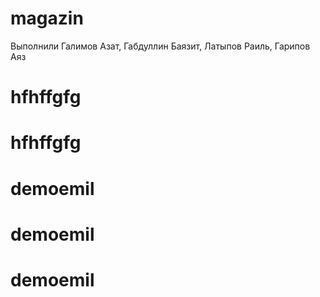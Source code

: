 # magazin
Выполнили Галимов Азат, Габдуллин Баязит, Латыпов Раиль, Гарипов Аяз
# hfhffgfg
# hfhffgfg
# demoemil
# demoemil
# demoemil
